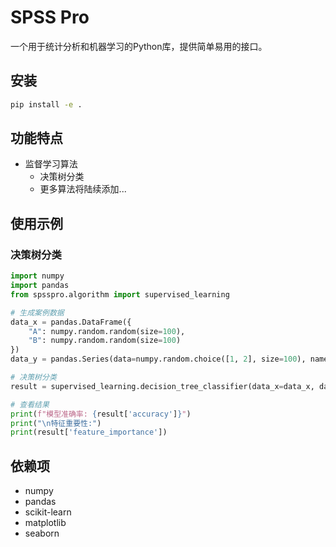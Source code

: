 # SPSS Pro

一个用于统计分析和机器学习的Python库，提供简单易用的接口。

## 安装

```bash
pip install -e .
```

## 功能特点

- 监督学习算法
  - 决策树分类
  - 更多算法将陆续添加...

## 使用示例

### 决策树分类

```python
import numpy
import pandas
from spsspro.algorithm import supervised_learning

# 生成案例数据
data_x = pandas.DataFrame({
    "A": numpy.random.random(size=100),
    "B": numpy.random.random(size=100)
})
data_y = pandas.Series(data=numpy.random.choice([1, 2], size=100), name="C")

# 决策树分类
result = supervised_learning.decision_tree_classifier(data_x=data_x, data_y=data_y)

# 查看结果
print(f"模型准确率: {result['accuracy']}")
print("\n特征重要性:")
print(result['feature_importance'])
```

## 依赖项

- numpy
- pandas
- scikit-learn
- matplotlib
- seaborn
